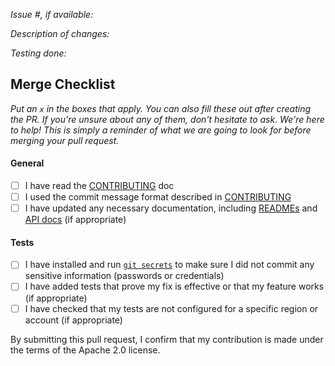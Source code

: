 *Issue #, if available:*

*Description of changes:*

*Testing done:*

## Merge Checklist

_Put an `x` in the boxes that apply. You can also fill these out after creating the PR. If you're unsure about any of them, don't hesitate to ask. We're here to help! This is simply a reminder of what we are going to look for before merging your pull request._

#### General

- [ ] I have read the [CONTRIBUTING](https://github.com/awslabs/Braket.jl/blob/main/CONTRIBUTING.md) doc
- [ ] I used the commit message format described in [CONTRIBUTING](https://github.com/awslabs/Braket.jl/blob/main/CONTRIBUTING.md#commit-your-change)
- [ ] I have updated any necessary documentation, including [READMEs](https://github.com/awslabs/Braket.jl/blob/main/README.md) and [API docs](https://github.com/awslabs/Braket.jl/blob/main/CONTRIBUTING.md#documentation-guidelines) (if appropriate)

#### Tests

- [ ] I have installed and run [`git secrets`](https://github.com/awslabs/git-secrets) to make sure I did not commit any sensitive information (passwords or credentials)
- [ ] I have added tests that prove my fix is effective or that my feature works (if appropriate)
- [ ] I have checked that my tests are not configured for a specific region or account (if appropriate)

By submitting this pull request, I confirm that my contribution is made under the terms of the Apache 2.0 license.
